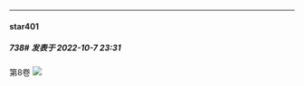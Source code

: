 

*****

####  star401  
##### 738#       发表于 2022-10-7 23:31

第8卷
<img src="https://p.sda1.dev/7/962bc19147bade41f5bc71198b9ec856/bd6ea9070595f4b03bc5e1f4e8f546b4.png" referrerpolicy="no-referrer">

